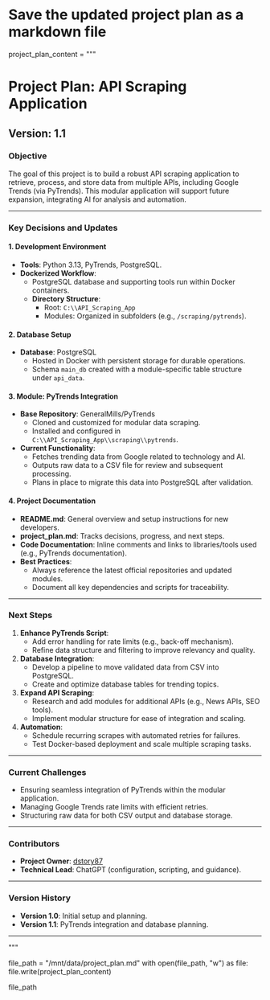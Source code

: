 # Save the updated project plan as a markdown file

project_plan_content = """
# Project Plan: API Scraping Application

## Version: 1.1

### Objective
The goal of this project is to build a robust API scraping application to retrieve, process, and store data from multiple APIs, including Google Trends (via PyTrends). This modular application will support future expansion, integrating AI for analysis and automation.

---

### Key Decisions and Updates

#### 1. Development Environment
- **Tools**: Python 3.13, PyTrends, PostgreSQL.
- **Dockerized Workflow**: 
  - PostgreSQL database and supporting tools run within Docker containers.
  - **Directory Structure**:
    - Root: `C:\\API_Scraping_App`
    - Modules: Organized in subfolders (e.g., `/scraping/pytrends`).

#### 2. Database Setup
- **Database**: PostgreSQL
  - Hosted in Docker with persistent storage for durable operations.
  - Schema `main_db` created with a module-specific table structure under `api_data`.

#### 3. Module: PyTrends Integration
- **Base Repository**: GeneralMills/PyTrends
  - Cloned and customized for modular data scraping.
  - Installed and configured in `C:\\API_Scraping_App\\scraping\\pytrends`.
- **Current Functionality**:
  - Fetches trending data from Google related to technology and AI.
  - Outputs raw data to a CSV file for review and subsequent processing.
  - Plans in place to migrate this data into PostgreSQL after validation.

#### 4. Project Documentation
- **README.md**: General overview and setup instructions for new developers.
- **project_plan.md**: Tracks decisions, progress, and next steps.
- **Code Documentation**: Inline comments and links to libraries/tools used (e.g., PyTrends documentation).
- **Best Practices**:
  - Always reference the latest official repositories and updated modules.
  - Document all key dependencies and scripts for traceability.

---

### Next Steps
1. **Enhance PyTrends Script**:
   - Add error handling for rate limits (e.g., back-off mechanism).
   - Refine data structure and filtering to improve relevancy and quality.
2. **Database Integration**:
   - Develop a pipeline to move validated data from CSV into PostgreSQL.
   - Create and optimize database tables for trending topics.
3. **Expand API Scraping**:
   - Research and add modules for additional APIs (e.g., News APIs, SEO tools).
   - Implement modular structure for ease of integration and scaling.
4. **Automation**:
   - Schedule recurring scrapes with automated retries for failures.
   - Test Docker-based deployment and scale multiple scraping tasks.

---

### Current Challenges
- Ensuring seamless integration of PyTrends within the modular application.
- Managing Google Trends rate limits with efficient retries.
- Structuring raw data for both CSV output and database storage.

---

### Contributors
- **Project Owner**: [dstory87](https://github.com/dstory87)
- **Technical Lead**: ChatGPT (configuration, scripting, and guidance).

---

### Version History
- **Version 1.0**: Initial setup and planning.
- **Version 1.1**: PyTrends integration and database planning.

---
"""

file_path = "/mnt/data/project_plan.md"
with open(file_path, "w") as file:
    file.write(project_plan_content)

file_path
